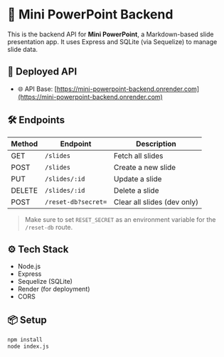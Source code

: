 # 🧠 Mini PowerPoint Backend

This is the backend API for **Mini PowerPoint**, a Markdown-based slide presentation app. It uses Express and SQLite (via Sequelize) to manage slide data.

## 🔗 Deployed API

- 🌐 API Base: [https://mini-powerpoint-backend.onrender.com](https://mini-powerpoint-backend.onrender.com)

## 🛠 Endpoints

| Method | Endpoint            | Description              |
|--------|---------------------|--------------------------|
| GET    | `/slides`           | Fetch all slides         |
| POST   | `/slides`           | Create a new slide       |
| PUT    | `/slides/:id`       | Update a slide           |
| DELETE | `/slides/:id`       | Delete a slide           |
| POST   | `/reset-db?secret=` | Clear all slides (dev only) |

> Make sure to set `RESET_SECRET` as an environment variable for the `/reset-db` route.

## ⚙️ Tech Stack

- Node.js
- Express
- Sequelize (SQLite)
- Render (for deployment)
- CORS

## 📦 Setup

```bash
npm install
node index.js
```

